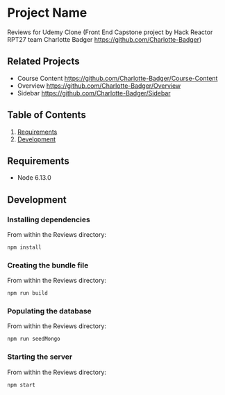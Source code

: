 # Project Name
Reviews for Udemy Clone (Front End Capstone project by Hack Reactor RPT27 team Charlotte Badger https://github.com/Charlotte-Badger)

## Related Projects
- Course Content
https://github.com/Charlotte-Badger/Course-Content
- Overview
https://github.com/Charlotte-Badger/Overview
- Sidebar
https://github.com/Charlotte-Badger/Sidebar

## Table of Contents

1. [Requirements](#requirements)
1. [Development](#development)


## Requirements
- Node 6.13.0

## Development

### Installing dependencies
From within the Reviews directory:
```sh
npm install
```
### Creating the bundle file
From within the Reviews directory:
```sh
npm run build
```
### Populating the database
From within the Reviews directory:
```sh
npm run seedMongo
```
### Starting the server
From within the Reviews directory:
```sh
npm start
```



